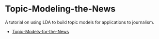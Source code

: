 # Topic-Modeling-the-News
A tutorial on using LDA to build topic models for applications to journalism.

- [Topic-Models-for-the-News](https://nbviewer.jupyter.org/github/bobflagg/Topic-Modeling-the-News/blob/master/Topic-Models-for-the-News.ipynb)
